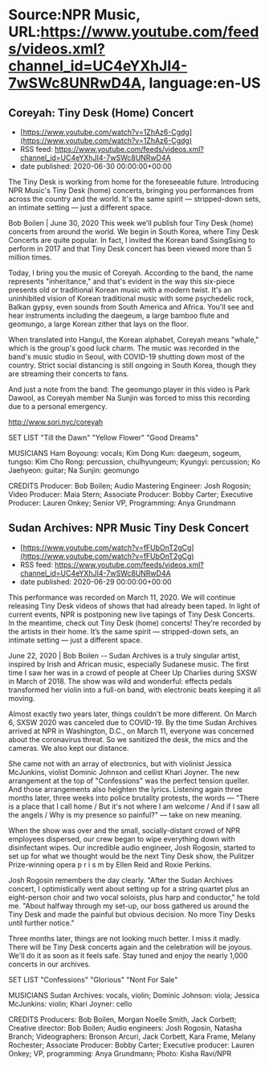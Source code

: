# Source:NPR Music, URL:https://www.youtube.com/feeds/videos.xml?channel_id=UC4eYXhJI4-7wSWc8UNRwD4A, language:en-US

## Coreyah: Tiny Desk (Home) Concert
 - [https://www.youtube.com/watch?v=1ZhAz6-Cgdg](https://www.youtube.com/watch?v=1ZhAz6-Cgdg)
 - RSS feed: https://www.youtube.com/feeds/videos.xml?channel_id=UC4eYXhJI4-7wSWc8UNRwD4A
 - date published: 2020-06-30 00:00:00+00:00

The Tiny Desk is working from home for the foreseeable future. Introducing NPR Music's Tiny Desk (home) concerts, bringing you performances from across the country and the world. It's the same spirit — stripped-down sets, an intimate setting — just a different space.

Bob Boilen | June 30, 2020
This week we'll publish four Tiny Desk (home) concerts from around the world. We begin in South Korea, where Tiny Desk Concerts are quite popular. In fact, I invited the Korean band SsingSsing to perform in 2017 and that Tiny Desk concert has been viewed more than 5 million times.

Today, I bring you the music of Coreyah. According to the band, the name represents "inheritance," and that's evident in the way this six-piece presents old or traditional Korean music with a modern twist. It's an uninhibited vision of Korean traditional music with some psychedelic rock, Balkan gypsy, even sounds from South America and Africa. You'll see and hear instruments including the daegeum, a large bamboo flute and geomungo, a large Korean zither that lays on the floor.

When translated into Hangul, the Korean alphabet, Coreyah means "whale," which is the group's good luck charm. The music was recorded in the band's music studio in Seoul, with COVID-19 shutting down most of the country. Strict social distancing is still ongoing in South Korea, though they are streaming their concerts to fans. 

And just a note from the band: The geomungo player in this video is Park Dawool, as Coreyah member Na Sunjin was forced to miss this recording due to a personal emergency.

http://www.sori.nyc/coreyah

SET LIST
"Till the Dawn"
"Yellow Flower"
"Good Dreams"

MUSICIANS
Ham Boyoung: vocals; Kim Dong Kun: daegeum, sogeum, tungso: Kim Cho Rong: percussion, chulhyungeum; Kyungyi: percussion; Ko Jaehyeon: guitar; Na Sunjin: geomungo

CREDITS
Producer: Bob Boilen; Audio Mastering Engineer: Josh Rogosin; Video Producer: Maia Stern; Associate Producer: Bobby Carter; Executive Producer: Lauren Onkey; Senior VP, Programming: Anya Grundmann

## Sudan Archives: NPR Music Tiny Desk Concert
 - [https://www.youtube.com/watch?v=fFUbOnT2gCg](https://www.youtube.com/watch?v=fFUbOnT2gCg)
 - RSS feed: https://www.youtube.com/feeds/videos.xml?channel_id=UC4eYXhJI4-7wSWc8UNRwD4A
 - date published: 2020-06-29 00:00:00+00:00

This performance was recorded on March 11, 2020. We will continue releasing Tiny Desk videos of shows that had already been taped. In light of current events, NPR is postponing new live tapings of Tiny Desk Concerts. In the meantime, check out Tiny Desk (home) concerts! They’re recorded by the artists in their home. It’s the same spirit — stripped-down sets, an intimate setting — just a different space.

June 22, 2020 | Bob Boilen -- Sudan Archives is a truly singular artist, inspired by Irish and African music, especially Sudanese music. The first time I saw her was in a crowd of people at Cheer Up Charlies during SXSW in March of 2018. The show was wild and wonderful: effects pedals transformed her violin into a full-on band, with electronic beats keeping it all moving.

Almost exactly two years later, things couldn't be more different. On March 6, SXSW 2020 was canceled due to COVID-19. By the time Sudan Archives arrived at NPR in Washington, D.C., on March 11, everyone was concerned about the coronavirus threat. So we sanitized the desk, the mics and the cameras. We also kept our distance.

She came not with an array of electronics, but with violinist Jessica McJunkins, violist Dominic Johnson and cellist Khari Joyner. The new arrangement at the top of "Confessions" was the perfect tension queller. And those arrangements also heighten the lyrics. Listening again three months later, three weeks into police brutality protests, the words — "There is a place that I call home / But it's not where I am welcome / And if I saw all the angels / Why is my presence so painful?" — take on new meaning.

When the show was over and the small, socially-distant crowd of NPR employees dispersed, our crew began to wipe everything down with disinfectant wipes. Our incredible audio engineer, Josh Rogosin, started to set up for what we thought would be the next Tiny Desk show, the Pulitzer Prize-winning opera p r i s m by Ellen Reid and Roxie Perkins.

Josh Rogosin remembers the day clearly. "After the Sudan Archives concert, I optimistically went about setting up for a string quartet plus an eight-person choir and two vocal soloists, plus harp and conductor," he told me. "About halfway through my set-up, our boss gathered us around the Tiny Desk and made the painful but obvious decision. No more Tiny Desks until further notice."

Three months later, things are not looking much better. I miss it madly. There will be Tiny Desk concerts again and the celebration will be joyous. We'll do it as soon as it feels safe. Stay tuned and enjoy the nearly 1,000 concerts in our archives.

SET LIST
"Confessions"
"Glorious"
"Nont For Sale"

MUSICIANS
Sudan Archives: vocals, violin; Dominic Johnson: viola; Jessica McJunkins: violin; Khari Joyner: cello

CREDITS
Producers: Bob Boilen, Morgan Noelle Smith, Jack Corbett; Creative director: Bob Boilen; Audio engineers: Josh Rogosin, Natasha Branch; Videographers: Bronson Arcuri, Jack Corbett, Kara Frame, Melany Rochester; Associate Producer: Bobby Carter; Executive producer: Lauren Onkey; VP, programming: Anya Grundmann; Photo: Kisha Ravi/NPR

